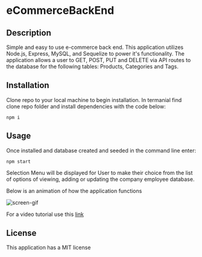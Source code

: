 # eCommerceBackEnd

## Description
Simple and easy to use e-commerce back end. This application utilizes Node.js, Express, MySQL, and Sequelize to power it's functionality. The application allows a user to GET, POST, PUT and DELETE via API routes to the database for the following tables: Products, Categories and Tags.

## Installation 
Clone repo to your local machine to begin installation. In termanial find clone repo folder and install dependencies with the code below: 
```
npm i
```

## Usage
Once installed and database created and seeded in the command line enter:
```
npm start
```
Selection Menu will be displayed for User to make their choice from the list of options of viewing, adding or updating the company employee database.

Below is an animation of how the application functions

![screen-gif](./assets/demo.gif)




For a video tutorial use this [link](https://youtu.be/2PRolV6HDaY)

## License
This application has a MIT license
```


